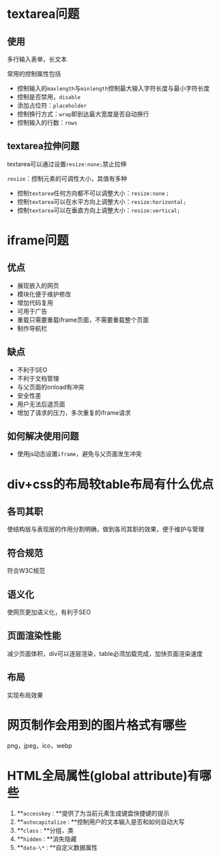 # textarea问题

## 使用

多行输入表单，长文本

常用的控制属性包括

- 控制输入的`maxlength`与`minlength`控制最大输入字符长度与最小字符长度
- 控制是否禁用，`disable`
- 添加占位符：`placeholder`
- 控制换行方式：`wrap`即到达最大宽度是否自动换行
- 控制输入的行数：`rows`

## textarea拉伸问题

textarea可以通过设置`resize:none;`禁止拉伸

`resize`：控制元素的可调性大小，其值有多种

- 控制`textarea`任何方向都不可以调整大小：`resize:none；`
- 控制`textarea`可以在水平方向上调整大小：`resize:horizontal;`
- 控制`textarea`可以在垂直方向上调整大小：`resize:vertical;`

# iframe问题

## 优点

- 展现嵌入的网页
- 模块化便于维护修改
- 增加代码复用
- 可用于广告
- 重载只需要重载iframe页面，不需要重载整个页面
- 制作导航栏

## 缺点

- 不利于SEO
- 不利于文档管理
- 与父页面的onload有冲突
- 安全性差
- 用户无法后退页面
- 增加了请求的压力，多次重复的iframe请求

## 如何解决使用问题

- 使用js动态设置`iframe`，避免与父页面发生冲突

# div+css的布局较table布局有什么优点



## 各司其职

使结构层与表现层的作用分割明确，做到各司其职的效果，便于维护与管理

## 符合规范

符合W3C规范

## 语义化

使网页更加语义化，有利于SEO

## 页面渲染性能

减少页面体积，div可以逐层渲染，table必须加载完成，加快页面渲染速度

## 布局

实现布局效果

# 网页制作会用到的图片格式有哪些

png，jpeg，ico，webp

# HTML全局属性(global attribute)有哪些

1. **`accesskey：`**提供了为当前元素生成键盘快捷键的提示
2. **`autocapitalize：`**控制用户的文本输入是否和如何自动大写
3. **`class：`**分组，类
4. **`hidden：`**消失隐藏
5. **`data-\*：`**自定义数据属性



